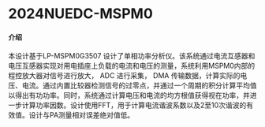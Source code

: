 # 2024NUEDC-MSPM0

#### 介绍
本设计基于LP-MSPM0G3507 设计了单相功率分析仪。该系统通过电流互感器和电压互感器实现对用电插座上负载的电流和电压的测量，系统利用MSPM0内部的程控放大器对信号进行放大， ADC 进行采集， DMA 传输数据，计算实际的电压、电流。通过内置比较器检测信号的过零点，并通过一个周期的积分计算平均值以得出有功功率。同时，系统通过计算电压和电流的均方根值获得视在功率，并进一步计算功率因数。设计使用FFT，用于计算电流谐波系数以及2至10次谐波的有效值。设计与PA测量相对误差绝对值低。
